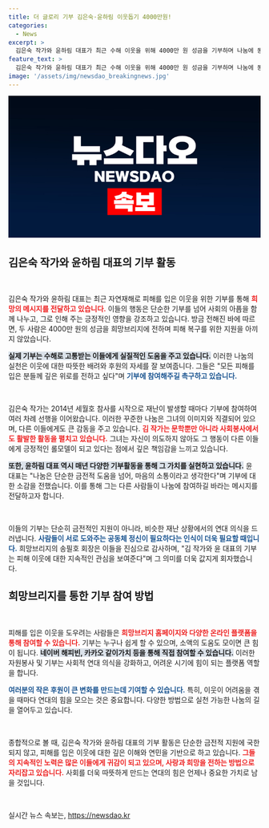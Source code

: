 ```yaml
---
title: 더 글로리 기부 김은숙·윤하림 이웃돕기 4000만원!
categories:
  - News
excerpt: >
  김은숙 작가와 윤하림 대표가 최근 수해 이웃을 위해 4000만 원 성금을 기부하며 나눔에 동참했습니다. 두 사람은 재난마다 지속적인 기부로 따뜻한 희망을 전하고 있으며, 함께하는 기부가 필요하다고 강조했습니다.
feature_text: >
  김은숙 작가와 윤하림 대표가 최근 수해 이웃을 위해 4000만 원 성금을 기부하며 나눔에 동참했습니다. 두 사람은 재난마다 지속적인 기부로 따뜻한 희망을 전하고 있으며, 함께하는 기부가 필요하다고 강조했습니다.
image: '/assets/img/newsdao_breakingnews.jpg'
---
```


<p><img src="/assets/img/newsdao_breakingnews.jpg" alt="implanttips 속보" /></p>

<h2 data-ke-size="size26">김은숙 작가와 윤하림 대표의 기부 활동</h2>

<p data-ke-size="size16">&nbsp;</p>

<p>김은숙 작가와 윤하림 대표는 최근 자연재해로 피해를 입은 이웃을 위한 기부를 통해 <b><span style="color: #ee2323;">희망의 메시지를 전달하고 있습니다.</span></b> 이들의 행동은 단순한 기부를 넘어 사회의 아픔을 함께 나누고, 그로 인해 주는 긍정적인 영향을 강조하고 있습니다. 방금 전해진 바에 따르면, 두 사람은 4000만 원의 성금을 희망브리지에 전하며 피해 복구를 위한 지원을 아끼지 않았습니다. </p>

<p><b><span style="background-color: #21538527;">실제 기부는 수해로 고통받는 이들에게 실질적인 도움을 주고 있습니다.</span></b> 이러한 나눔의 실천은 이웃에 대한 따뜻한 배려와 후원의 자세를 잘 보여줍니다. 그들은 "모든 피해를 입은 분들께 깊은 위로를 전하고 싶다"며 <b><span style="color: #1a5490;">기부에 참여해주길 촉구하고 있습니다.</span></b></p>

<p data-ke-size="size16">&nbsp;</p>

<p>김은숙 작가는 2014년 세월호 참사를 시작으로 재난이 발생할 때마다 기부에 참여하여 여러 차례 선행을 이어왔습니다. 이러한 꾸준한 나눔은 그녀의 이미지와 직결되어 있으며, 다른 이들에게도 큰 감동을 주고 있습니다. <b><span style="color: #ee2323;">김 작가는 문학뿐만 아니라 사회봉사에서도 활발한 활동을 펼치고 있습니다.</span></b> 그녀는 자신이 의도하지 않아도 그 행동이 다른 이들에게 긍정적인 롤모델이 되고 있다는 점에서 깊은 책임감을 느끼고 있습니다. </p>

<p><b><span style="background-color: #21538527;">또한, 윤하림 대표 역시 매년 다양한 기부활동을 통해 그 가치를 실현하고 있습니다.</span></b> 윤 대표는 "나눔은 단순한 금전적 도움을 넘어, 마음의 소통이라고 생각한다"며 기부에 대한 소감을 전했습니다. 이를 통해 그는 다른 사람들이 나눔에 참여하길 바라는 메시지를 전달하고자 합니다.</p>

<p data-ke-size="size16">&nbsp;</p>

<p>이들의 기부는 단순히 금전적인 지원이 아니라, 비슷한 재난 상황에서의 연대 의식을 드러냅니다. <b><span style="color: #1a5490;">사람들이 서로 도와주는 공동체 정신이 필요하다는 인식이 더욱 필요할 때입니다.</span></b> 희망브리지의 송필호 회장은 이들을 진심으로 감사하며, "김 작가와 윤 대표의 기부는 피해 이웃에 대한 지속적인 관심을 보여준다"며 그 의미를 더욱 값지게 회자했습니다.</p>

<h2 data-ke-size="size26">희망브리지를 통한 기부 참여 방법</h2>

<p data-ke-size="size16">&nbsp;</p>

<p>피해를 입은 이웃을 도우려는 사람들은 <b><span style="color: #ee2323;">희망브리지 홈페이지와 다양한 온라인 플랫폼을 통해 참여할 수 있습니다.</span></b> 기부는 누구나 쉽게 할 수 있으며, 소액의 도움도 모이면 큰 힘이 됩니다. <b><span style="background-color: #21538527;">네이버 해피빈, 카카오 같이가치 등을 통해 직접 참여할 수 있습니다.</span></b> 이러한 자원봉사 및 기부는 사회적 연대 의식을 강화하고, 어려운 시기에 힘이 되는 플랫폼 역할을 합니다.</p>

<p><b><span style="color: #1a5490;">여러분의 작은 후원이 큰 변화를 만드는데 기여할 수 있습니다.</span></b> 특히, 이웃이 어려움을 겪을 때마다 연대의 힘을 모으는 것은 중요합니다. 다양한 방법으로 실천 가능한 나눔의 길을 열어두고 있습니다. </p>

<p data-ke-size="size16">&nbsp;</p>

<p>종합적으로 볼 때, 김은숙 작가와 윤하림 대표의 기부 활동은 단순한 금전적 지원에 국한되지 않고, 피해를 입은 이웃에 대한 깊은 이해와 연민을 기반으로 하고 있습니다. <b><span style="color: #ee2323;">그들의 지속적인 노력은 많은 이들에게 귀감이 되고 있으며, 사랑과 희망을 전하는 방법으로 자리잡고 있습니다.</span></b> 사회를 더욱 따뜻하게 만드는 연대의 힘은 언제나 중요한 가치로 남을 것입니다. </p>

<p data-ke-size="size16">&nbsp;</p>
실시간 뉴스 속보는, <a href="https://newsdao.kr" rel="dofollow">https://newsdao.kr</a>



